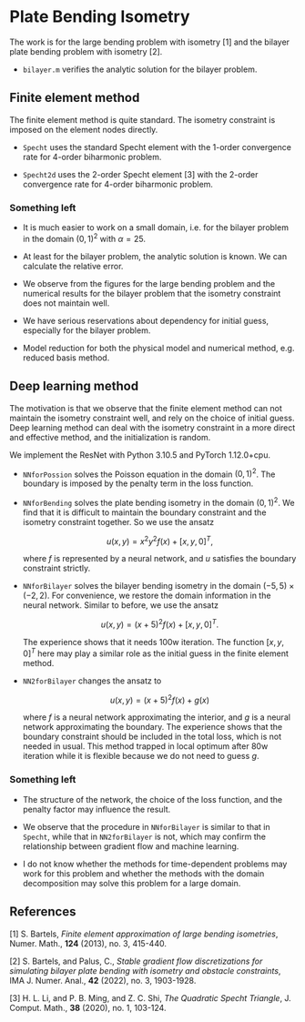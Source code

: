 # Plate Bending Isometry
The work is for the large bending problem with isometry [1] and the bilayer plate bending problem with isometry [2].

* `bilayer.m` verifies the analytic solution for the bilayer problem.

## Finite element method
The finite element method is quite standard. The isometry constraint is imposed on the element nodes directly.

* `Specht` uses the standard Specht element with the 1-order convergence rate for 4-order biharmonic problem. 

* `Specht2d` uses the 2-order Specht element [3] with the 2-order convergence rate for 4-order biharmonic problem.

### Something left
* It is much easier to work on a small domain, i.e. for the bilayer problem in the domain $(0,1)^2$ with $\alpha=25$.

* At least for the bilayer problem, the analytic solution is known. We can calculate the relative error.

* We observe from the figures for the large bending problem and the numerical results for the bilayer problem that the isometry constraint does not maintain well.

* We have serious reservations about dependency for initial guess, especially for the bilayer problem. 

* Model reduction for both the physical model and numerical method, e.g. reduced basis method.

## Deep learning method
The motivation is that we observe that the finite element method can not maintain the isometry constraint well, and rely on the choice of initial guess. Deep learning method can deal with the isometry constraint in a more direct and effective method, and the initialization is random.

We implement the ResNet with Python 3.10.5 and PyTorch 1.12.0+cpu.

* `NNforPossion` solves the Poisson equation in the domain $(0,1)^2$. The boundary is imposed by the penalty term in the loss function.

* `NNforBending` solves the plate bending isometry in the domain $(0,1)^2$. We find that it is difficult to maintain the boundary constraint and the isometry constraint together. So we use the ansatz

	$$
		u(x,y)=x^2y^2f(x)+[x,y,0]^T,
	$$

	where $f$ is represented by a neural network, and $u$ satisfies the boundary constraint strictly.

* `NNforBilayer` solves the bilayer bending isometry in the domain $(-5,5)\times (-2,2)$. For convenience, we restore the domain information in the neural network. Similar to before, we use the ansatz

	$$
		u(x,y)=(x+5)^2f(x)+[x,y,0]^T.
	$$

	The experience shows that it needs 100w iteration. The function $[x,y,0]^T$ here may play a similar role as the initial guess in the finite element method.

* `NN2forBilayer` changes the ansatz to

	$$
		u(x,y)=(x+5)^2f(x)+g(x)
	$$

	where $f$ is a neural network approximating the interior, and $g$ is a neural network approximating the boundary. The experience shows that the boundary constraint should be included in the total loss, which is not needed in usual. This method trapped in local optimum after 80w iteration while it is flexible because we do not need to guess $g$.

### Something left
* The structure of the network, the choice of the loss function, and the penalty factor may influence the result.

* We observe that the procedure in `NNforBilayer` is similar to that in `Specht`, while that in `NN2forBilayer` is not, which may confirm the relationship between gradient flow and machine learning. 

* I do not know whether the methods for time-dependent problems may work for this problem and whether the methods with the domain decomposition may solve this problem for a large domain.

## References
[1] S. Bartels, *Finite element approximation of large bending isometries*, Numer. Math., **124** (2013), no. 3, 415-440.

[2] S. Bartels, and Palus, C., *Stable gradient flow discretizations for simulating bilayer plate bending with isometry and obstacle constraints*, IMA J. Numer. Anal., **42** (2022), no. 3, 1903-1928.

[3] H. L. Li, and P. B. Ming, and Z. C. Shi, *The Quadratic Specht Triangle*, J. Comput. Math., **38** (2020), no. 1, 103-124.